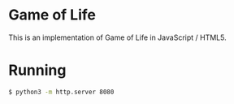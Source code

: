 # Game of Life

This is an implementation of Game of Life in JavaScript / HTML5.

# Running

```sh
$ python3 -m http.server 8080
```
